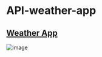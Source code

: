 # API-weather-app

## [Weather App](https://weather-app-salman.surge.sh/)

![image](https://user-images.githubusercontent.com/64953911/190878092-80ea810a-35a8-47cf-a522-27d5e853b6d7.png)
